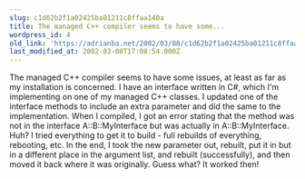 ```yaml
---
slug: c1d62b2f1a02425ba01211c8ffaa140a
title: The managed C++ compiler seems to have some...
wordpress_id: 4
old_link: 'https://adrianba.net/2002/03/08/c1d62b2f1a02425ba01211c8ffaa140a/'
last_modified_at: 2002-03-08T17:08:54.000Z
---
```


The managed C++ compiler seems to have some issues, at least as far
as my installation is concerned. I have an interface written in C#,
which I'm implementing on one of my managed C++ classes. I updated
one of the interface methods to include an extra parameter and did
the same to the implementation. When I compiled, I got an error
stating that the method was not in the interface A::B::MyInterface
but was actually in A::B::MyInterface. Huh? I tried everything to
get it to build - full rebuilds of everything, rebooting, etc. In
the end, I took the new parameter out, rebuilt, put it in but in a
different place in the argument list, and rebuilt (successfully),
and then moved it back where it was originally. Guess what? It
worked then!

